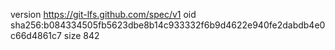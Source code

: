 version https://git-lfs.github.com/spec/v1
oid sha256:b084334505fb5623dbe8b14c933332f6b9d4622e940fe2dabdb4e0c66d4861c7
size 842

